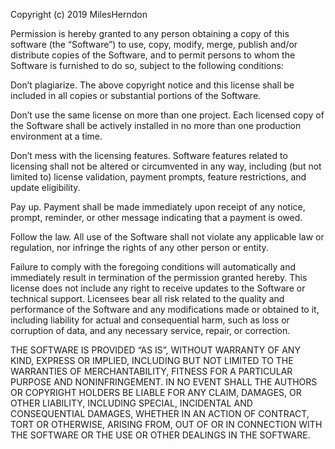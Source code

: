 Copyright (c) 2019 MilesHerndon

Permission is hereby granted to any person obtaining a copy of this software (the “Software”) to use, copy, modify, merge, publish and/or distribute copies of the Software, and to permit persons to whom the Software is furnished to do so, subject to the following conditions:

Don’t plagiarize. The above copyright notice and this license shall be included in all copies or substantial portions of the Software.

Don’t use the same license on more than one project. Each licensed copy of the Software shall be actively installed in no more than one production environment at a time.

Don’t mess with the licensing features. Software features related to licensing shall not be altered or circumvented in any way, including (but not limited to) license validation, payment prompts, feature restrictions, and update eligibility.

Pay up. Payment shall be made immediately upon receipt of any notice, prompt, reminder, or other message indicating that a payment is owed.

Follow the law. All use of the Software shall not violate any applicable law or regulation, nor infringe the rights of any other person or entity.

Failure to comply with the foregoing conditions will automatically and immediately result in termination of the permission granted hereby. This license does not include any right to receive updates to the Software or technical support. Licensees bear all risk related to the quality and performance of the Software and any modifications made or obtained to it, including liability for actual and consequential harm, such as loss or corruption of data, and any necessary service, repair, or correction.

THE SOFTWARE IS PROVIDED “AS IS”, WITHOUT WARRANTY OF ANY KIND, EXPRESS OR IMPLIED, INCLUDING BUT NOT LIMITED TO THE WARRANTIES OF MERCHANTABILITY, FITNESS FOR A PARTICULAR PURPOSE AND NONINFRINGEMENT. IN NO EVENT SHALL THE AUTHORS OR COPYRIGHT HOLDERS BE LIABLE FOR ANY CLAIM, DAMAGES, OR OTHER LIABILITY, INCLUDING SPECIAL, INCIDENTAL AND CONSEQUENTIAL DAMAGES, WHETHER IN AN ACTION OF CONTRACT, TORT OR OTHERWISE, ARISING FROM, OUT OF OR IN CONNECTION WITH THE SOFTWARE OR THE USE OR OTHER DEALINGS IN THE SOFTWARE.